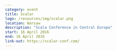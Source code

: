 ```yaml
---
category: event
title: Scalar
logo: /resources/img/scalar.png
location: Warsaw
description: "Scala Conference in Central Europe"
start: 16 April 2016
end: 16 April 2016
link-out: https://scalar-conf.com/
---
```

